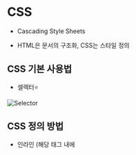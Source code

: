 # CSS

- Cascading Style Sheets

- HTML은 문서의 구조화, CSS는 스타일 정의



## CSS 기본 사용법

- 셀렉터:star:

![Selector](C:\Users\kkarl\Desktop\TIL\CSS\Selector.JPG)



## CSS 정의 방법

- 인라인 (해당 태그 내에 <style> 태그 지정)
- 내부 참조 (HTML 파일 내에 <style> 태그에 지정)
- 외부 참조 (외부 CSS 파일을 <head> 태그 내 <link> 태그를 통해 불러오기)



## CSS Selector

### 선택자

- HTML 문서에 특정한 요소를 선택하여 스타일링 하기 위해서는 반드시 선택자라는 개념이 필요하다

- 기초 선택자

- 고급 선택자

  - 자손 선택자, 직계 자손 선택자
  - 형제, 인접 형제 선택자, 전체 선택자

- 의사 클래스 (pseudo class) -> 있다는 정도만

  - 링크, 동적 의사 클래스
  - 구조적 의사 클래스
  - 기타 의사 클래스, 의사 엘리먼트, 속성 선택자

  

### CSS 상속

- CSS는 상속을 통해 부모 요소의 속성을 자식에게 상속한다
  - 속성 중에는 상속이 되는 것과 되지 않는 것들이 있다.
  - 상속 되는 것
    - ex) Text 관련 요소 (font, color, text-align), opacity, visibility 등
  - 상속 되지 않은 것
    - ex) Box model 관련 요소 (width, height, margin, padding, border, box-sizing, display), position 관련 요소(position, top/right/bottom/left,z-index) 등
- MDN에서 확인하기





### CSS 적용 우선순위 (casading order) :star2:

- CSS 우선 순위를 아래와 같이 그룹을 지어 볼 수 있다.
  - 중요도
    - !important
  -  우선순위 
    - 인라인 / id 선택자 / class 선택자 / 요소 선택자
  - 소스 순서





## 기초 CSS



### 크기 단위 (상대)

- px (픽셀)
- %
- em : 배수단위, 요소에 지정된 사이즈에 상대적인 사이즈를 가짐.
- rem : 최상위 요소(html)의 사이즈를 기준으로 배수 단위를 가짐 -> root(최상위) em이라고 보면 된다
- Viewport 기준 단위
  -  vw, vh, vmin, vmax



### 색상 단위

- HEX(00~ff)
  - **#fffff**
- RGB(0, 255)
  - **rgb(0, 0, 0)**
- RGBA
  - **rgba(0, 0, 0, 0.5)**





### CSS 문서표현

- 텍스트
  - 변형 서체 -> \<strong>, \<em> 
  - 자간, 단어 간격, 행간, 들여쓰기
  - 기타 꾸미기
- 컬러, 배경(background-image, background-color)
- 목록 꾸미기
- 표 꾸미기





## Box model



### Box model 구성

![boxmodel](C:\Users\kkarl\Desktop\TIL\CSS\boxmodel.JPG)



- margin/padding

![shorthand](C:\Users\kkarl\Desktop\TIL\CSS\shorthand.JPG)



### box-sizing

- 기본적으로 모든 요소의 `box-sizing`은 `content-box`
  - padding을 제외한 순수 contents 영역만을 box로 지정
- 다만, 우리가 일반적으로 영역을 볼 때는 border까지를 너비로 보는 것을 원함.
  - 그 경우 `box-sizing`을 `border-box`



### 마진 상쇄 (Margin collapsing)

- 인접 형제 요소 간의 margin이 겹처서 보임

  - ```html
    <div class='mb-1'>
        1    
    </div>
    <div class='mt-3'>
        2
    </div>
    
    두개는 각각 마진이 아래로 1rem, 위로 3rem이여서 일반적으로 생각할 때는 총 마진이 4rem이 되어야 하는데 마진 상쇄로 인해 3rem이 된다.
    ```





## Display 속성



### 블록 레벨 요소와 인라인 레벨 요소

- 블록 레벨 요소와 인라인 레벨 요소 구분 (HTML 4.1까지)
- 대표적인 블록 레벨 요소
  - div / ul, ol, li / p / hr / form 등

- 대표적인 인라인 레벨 요소
  - span / a / img / input, label / b, em, i, strong 등





### display

- `display`: `block`
  - 줄 바꿈이 일어나는 요소
  - 화면 크기 전체의 가로폭을 차지한다.
  - 블록 레벨 요소 안에 인라인 레벨 요소가 들어갈 수 있음.
  - 너비를 가질 수 없다면 margin을 자동으로 준다. 



- `display`: `inline`
  - 줄 바꿈이 일어나지 않는 행의 일부 요소
  - content 너비만큼 가로폭을 차지한다
  - width, height, margin-top, margin-bottom 을 지정할 수 없다.
  - 상하여백은 line-height로 지정한다.



- `display` : `inline-block`
  - block과 inline 레벨 요소의 특징을 모두 갖는다.
  - inline처럼 한 줄에 표시 가능하며, block 처럼 width, height, margin 속성을 모두 지정할 수 있다. 





## CSS 심화



### CSS position



- static : 디폴트 값 (기준 위치)
  - 기본적인 요소의 배치 순서에 따름 (좌측 상단)
  - 부모 요소 내에서 배치될 때는 부모 요소의 위치를 기준으로 배치된다.
- 아래는 좌표 프로퍼티 (top, bottom, left, right)를 사용하여 이동이 가능하다. (음수값도 가능)
  - relative (상대위치) : static 위치를 기준으로 이동
  - absolute (절대 위치)  : static이 아닌 가장 가까이 있는 부모/조상 요소를 기준으로 이동 (집을 나간다, 주변 요소들의 레이아웃까지 깨짐)
  - fixed (절대 위치) : 부모 요소와 관계 없이 브라우저를 기준으로 이동
    - 스크롤시에도 항상 같은 곳에 위치



## CSS float



### CSS float 속성

- Float은 요소를 일반적인 흐름에서 벗어나도록 하는 속성 중 하나
  - 반드시 clear 속성을 통해 초기화가 필요하며, 예상치 못한 상황이 발생할 수 있암.
- float을 사용하는 경우 block 사용을 뜻하며, display 값이 inline인 경우 block으로 계산



### Float가 발생 시키는 문제

- 자식 요소의 float 속성으로 인해 부모 영역의 높이가 사라지는 문제
- clear 한 요소의 margin이 제대로 표현이 되지 않는 문제



###  Float가 발생 시키는 문제 - 해결방안

- 다양한 해결 방안들이 있으나, 가장 많이 활용되고 문제가 없는 의사 (가상) 요소 선택자를 활욯한 방법

  - ```css
    .clearfix::after {
        content: "";
        display: block;
        clear: both;
    }
    
    부모 요소에 clearfix 클래스를 추가해주어 해결
    ```







## CSS Layout



### HTML/CSS의 기본 특징

- 일반적으로 HTML 요소들은 문서의 위에서부터 아래로 순차적으로 나열된다.
- 아래의 방법들을 통해 변경될 수 있다.
  - display 속성을 통해 요소가 보여지는 방식 변경
    - block, inline, inline-block
    - table, flexible box, grid 등의 레이아웃을 활용
  - position 속성을 통해 위치 자체를 변경
  - float 속성을 통해 떠 있도록 만듬



### CSS를 어렵게 만드는 요소

- 일반적인 흐름 (Normal flow)을 바꿔버리는 경우!
- Normal flow
  - inline block, relative position
- Floats
- Absolute positioning